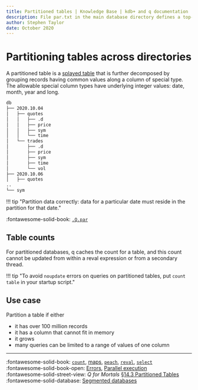 ```yaml
---
title: Partitioned tables | Knowledge Base | kdb+ and q documentation
description: File par.txt in the main database directory defines a top-level partitioning of a database into directories. 
author: Stephen Taylor
date: October 2020
---
```

# Partitioning tables across directories



A partitioned table is a [splayed table](splayed-tables.md) that is further decomposed by grouping records having common values along a column of special type. The allowable special column types have underlying integer values: date, month, year and long.

```txt
db
├── 2020.10.04
│   ├── quotes
│   │   ├── .d
│   │   ├── price
│   │   ├── sym
│   │   └── time
│   └── trades
│       ├── .d
│       ├── price
│       ├── sym
│       ├── time
│       └── vol
├── 2020.10.06
│   ├── quotes
..
└── sym
```

!!! tip "Partition data correctly: data for a particular date must reside in the partition for that date."

:fontawesome-solid-book: 
[`.Q.par`](../ref/dotq.md#par-locate-partition)


## Table counts

For partitioned databases, q caches the count for a table, and this count cannot be updated from within a reval expression or from a secondary thread.

!!! tip "To avoid `noupdate` errors on queries on partitioned tables, put `count table` in your startup script."


## Use case

Partition a table if either

-   it has over 100 million records
-   it has a column that cannot fit in memory
-   it grows
-   many queries can be limited to a range of values of one column


----
:fontawesome-solid-book:
[`count`](../ref/count.md), 
[maps](../ref/maps.md),
[`peach`](../ref/each.md),
[`reval`](../ref/eval.md#reval),
[`select`](../ref/select.md)
<br>
:fontawesome-solid-book-open:
[Errors](../basics/errors.md),
[Parallel execution](../basics/peach.md)
<br>
:fontawesome-solid-street-view:
_Q for Mortals_
[§14.3 Partitioned Tables](/q4m3/14_Introduction_to_Kdb+/#143-partitioned-tables)
<br>
:fontawesome-solid-database:
[Segmented databases](../database/segment.md)